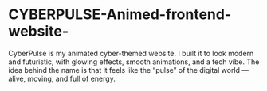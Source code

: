 # CYBERPULSE-Animed-frontend-website-
CyberPulse is my animated cyber-themed website. I built it to look modern and futuristic, with glowing effects, smooth animations, and a tech vibe. The idea behind the name is that it feels like the “pulse” of the digital world — alive, moving, and full of energy.
